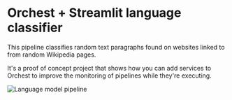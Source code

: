 # Orchest + Streamlit language classifier

This pipeline classifies random text paragraphs found on websites linked to from random Wikipedia pages.

It's a proof of concept project that shows how you can add services to Orchest to improve the monitoring of pipelines while they're executing.

![Language model pipeline](https://pviz.orchest.io/?pipeline=https://github.com/ricklamers/orchest-language-classifier/blob/main/main.orchest)
